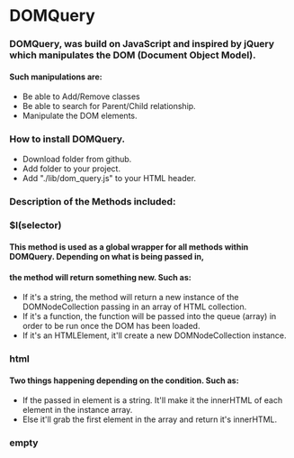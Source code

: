 # DOMQuery

### DOMQuery, was build on JavaScript and inspired by jQuery which manipulates the DOM (Document Object Model).
#### Such manipulations are:
+ Be able to Add/Remove classes
+ Be able to search for Parent/Child relationship.
+ Manipulate the DOM elements.

### How to install DOMQuery.

+ Download folder from github.
+ Add folder to your project.
+ Add "./lib/dom_query.js" to your HTML header.

### Description of the Methods included:

### $l(selector)

#### This method is used as a global wrapper for all methods within DOMQuery. Depending on what is being passed in,
#### the method will return something new. Such as:
+ If it's a string, the method will return a new instance of the DOMNodeCollection passing in an array of HTML collection.
+ If it's a function, the function will be passed into the queue (array) in order to be run once the DOM has been loaded.
+ If it's an HTMLElement, it'll create a new DOMNodeCollection instance.

### html
#### Two things happening depending on the condition. Such as:
+ If the passed in element is a string. It'll make it the innerHTML of each element in the instance array.
+ Else it'll grab the first element in the array and return it's innerHTML.

### empty
